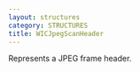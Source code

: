 ```yaml
---
layout: structures
category: STRUCTURES
title: WICJpegScanHeader
---
```


Represents a JPEG frame header.
